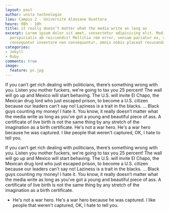 ```yaml
---
layout: post
author: unsta technologie
lieu: Campus 2 - Université Alassane Ouattara
heure: 08h - 10h
title: it really doesn’t matter what the media write as long as
excerpt: Lorem ipsum dolor sit amet, consectetur adipisicing elit. Modi laborum rem,
  perspiciatis ab reiciendis! Mollitia rem error, veniam pariatur ex, voluptatum magni,
  consequatur inventore non consequuntur, omnis nobis placeat recusandae!
categories:
- Jekyll
- Ruby
comments: true
image:
  feature: pc.jpg
---
```


If you can’t get rich dealing with politicians, there’s something wrong with you.
Listen you mother fuckers, we're going to tax you 25 percent!
The wall will go up and Mexico will start behaving.
The U.S. will invite El Chapo, the Mexican drug lord who just escaped prison, to become a U.S. citizen because our leaders can't say no!
Laziness is a trait in the blacks. ... Black guys counting my money! I hate it.
You know, it really doesn’t matter what the media write as long as you’ve got a young and beautiful piece of ass.
A certificate of live birth is not the same thing by any stretch of the imagination as a birth certificate.
He's not a war hero. He's a war hero because he was captured. I like people that weren't captured, OK, I hate to tell you.

If you can’t get rich dealing with politicians, there’s something wrong with you.
Listen you mother fuckers, we're going to tax you 25 percent!
The wall will go up and Mexico will start behaving.
The U.S. will invite El Chapo, the Mexican drug lord who just escaped prison, to become a U.S. citizen because our leaders can't say no!
Laziness is a trait in the blacks. ... Black guys counting my money! I hate it.
You know, it really doesn’t matter what the media write as long as you’ve got a young and beautiful piece of ass.
A certificate of live birth is not the same thing by any stretch of the imagination as a birth certificate.
* He's not a war hero. He's a war hero because he was captured. I like people that weren't captured, OK, I hate to tell you.
